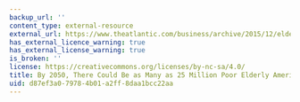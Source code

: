```yaml
---
backup_url: ''
content_type: external-resource
external_url: https://www.theatlantic.com/business/archive/2015/12/elderly-poverty-america/422235/
has_external_licence_warning: true
has_external_license_warning: true
is_broken: ''
license: https://creativecommons.org/licenses/by-nc-sa/4.0/
title: By 2050, There Could Be as Many as 25 Million Poor Elderly Americans
uid: d87ef3a0-7978-4b01-a2ff-8daa1bcc22aa
---
```

